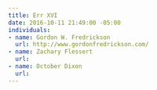 ```yaml
---
title: Err XVI
date: 2016-10-11 21:49:00 -05:00
individuals:
- name: Gordon W. Fredrickson
  url: http://www.gordonfredrickson.com/
- name: Zachary Flessert
  url: 
- name: October Dixon
  url: 
---
```


